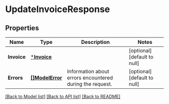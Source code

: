 # UpdateInvoiceResponse

## Properties

 Name        | Type                         | Description                                              | Notes                        
-------------|------------------------------|----------------------------------------------------------|------------------------------
 **Invoice** | [***Invoice**](Invoice.md)   |                                                          | [optional] [default to null] 
 **Errors**  | [**[]ModelError**](Error.md) | Information about errors encountered during the request. | [optional] [default to null] 

[[Back to Model list]](../README.md#documentation-for-models) [[Back to API list]](../README.md#documentation-for-api-endpoints) [[Back to README]](../README.md)


